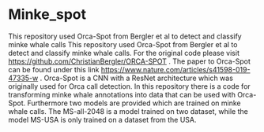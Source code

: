 # Minke_spot
This repository used Orca-Spot from Bergler et al to detect and classify minke whale calls
This repository used Orca-Spot from Bergler et al to detect and classify minke whale calls. For the original code please visit https://github.com/ChristianBergler/ORCA-SPOT .
The paper to Orca-Spot can be found under this link https://www.nature.com/articles/s41598-019-47335-w .
Orca-Spot is  a CNN with a ResNet architecture which was originally used for Orca call detection. In this repository there is a code for transforming minke whale annotations into data that can be used with Orca-Spot.
Furthermore two models are provided which are trained on minke whale calls. The MS-all-2048 is a model trained on two dataset, while the model MS-USA is only trained on a dataset from the USA.  

